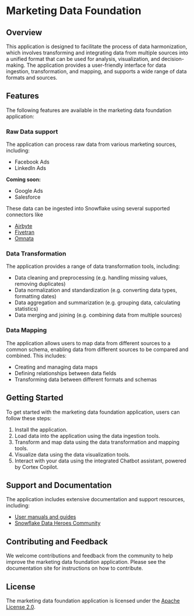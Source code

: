 # **Marketing Data Foundation**

## Overview

This application is designed to facilitate the process of data harmonization, which involves transforming and integrating data from multiple sources into a unified format that can be used for analysis, visualization, and decision-making. The application provides a user-friendly interface for data ingestion, transformation, and mapping, and supports a wide range of data formats and sources.

## Features

The following features are available in the marketing data foundation application:

### Raw Data support

The application can process raw data from various marketing sources, including:

- Facebook Ads
- LinkedIn Ads

**Coming soon:**
- Google Ads 
- Salesforce 

These data can be ingested into Snowflake using several supported connectors like 

- [Airbyte](https://airbyte.com/)
- [Fivetran](https://www.fivetran.com/)
- [Omnata](https://omnata.com/)

### Data Transformation

The application provides a range of data transformation tools, including:

- Data cleaning and preprocessing (e.g. handling missing values, removing duplicates)
- Data normalization and standardization (e.g. converting data types, formatting dates)
- Data aggregation and summarization (e.g. grouping data, calculating statistics)
- Data merging and joining (e.g. combining data from multiple sources)

### Data Mapping

The application allows users to map data from different sources to a common schema, enabling data from different sources to be compared and combined. This includes:

- Creating and managing data maps
- Defining relationships between data fields
- Transforming data between different formats and schemas

## Getting Started

To get started with the marketing data foundation application, users can follow these steps:

1. Install the application.
2. Load data into the application using the data ingestion tools.
3. Transform and map data using the data transformation and mapping tools.
4. Visualize data using the data visualization tools.
5. Interact with your data using the integrated Chatbot assistant, powered by Cortex Copilot.

## Support and Documentation

The application includes extensive documentation and support resources, including:

- [User manuals and guides]()
- [Snowflake Data Heroes Community](https://community.snowflake.com/s/)

## Contributing and Feedback

We welcome contributions and feedback from the community to help improve the marketing data foundation application. Please see the documentation site for instructions on how to contribute.

## License

The marketing data foundation application is licensed under the [Apache License 2.0](https://www.apache.org/licenses/LICENSE-2.0).
